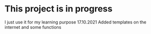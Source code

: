 # This project is in progress

I just use it for my learning purpose
17.10.2021
Added templates on the internet and some functions
